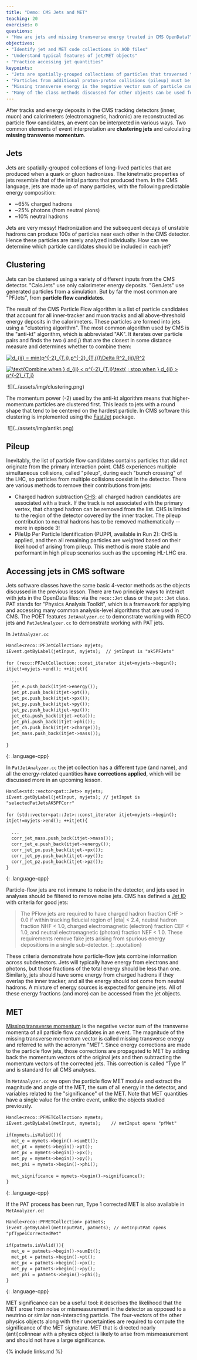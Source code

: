 ```yaml
---
title: "Demo: CMS Jets and MET"
teaching: 20
exercises: 0
questions:
- "How are jets and missing transverse energy treated in CMS OpenData?"
objectives:
- "Identify jet and MET code collections in AOD files"
- "Understand typical features of jet/MET objects"
- "Practice accessing jet quantities"
keypoints:
- "Jets are spatially-grouped collections of particles that traversed the CMS detector" 
- "Particles from additional proton-proton collisions (pileup) must be removed from jets"
- "Missing transverse energy is the negative vector sum of particle candidates"
- "Many of the class methods discussed for other objects can be used for jets"
---
```


After tracks and energy deposits in the CMS tracking detectors (inner, muon) and calorimeters (electromagnetic, hadronic) are reconstructed as particle flow candidates, an event can be interpreted in various ways. Two common elements of event interpretation are **clustering jets** and calculating **missing transverse momentum**.

## Jets

Jets are spatially-grouped collections of long-lived particles that are produced when a quark or gluon hadronizes. The kinetmatic properties of
jets resemble that of the initial partons that produced them. In the CMS language, jets are made up of many particles, with the
following predictable energy composition:

*   ~65% charged hadrons
*   ~25% photons (from neutral pions)
*   ~10% neutral hadrons

Jets are very messy! Hadronization and the subsequent decays of unstable hadrons can produce 100s of particles near each other in the CMS detector.
Hence these particles are rarely analyzed individually. How can we determine which particle candidates should be included in each jet?

## Clustering

Jets can be clustered using a variety of different inputs from the CMS detector. "CaloJets" use only calorimeter energy deposits. "GenJets" use generated
particles from a simulation. But by far the most common are "PFJets", from **particle flow candidates**.

The result of the CMS Particle Flow algorithm is a list of particle candidates that account for all inner-tracker and muon tracks and all above-threshold
energy deposits in the calorimeters. These particles are formed into jets using a "clustering algorithm". The most common algorithm used by CMS is the
"anti-kt" algorithm, which is abbreviated "AK". It iterates over particle pairs and finds the two (*i* and *j*) that are the closest in some distance
measure and determines whether to combine them:

<a href="https://www.codecogs.com/eqnedit.php?latex=d_{ij}&space;=&space;min(p^{-2}_{T,i},p^{-2}_{T,j})\Delta&space;R^2_{ij}/R^2" target="_blank"><img src="https://latex.codecogs.com/svg.latex?d_{ij}&space;=&space;min(p^{-2}_{T,i},p^{-2}_{T,j})\Delta&space;R^2_{ij}/R^2" title="d_{ij} = min(p^{-2}_{T,i},p^{-2}_{T,j})\Delta R^2_{ij}/R^2" /></a>

<a href="https://www.codecogs.com/eqnedit.php?latex=\text{Combine&space;when&space;}&space;d_{ij}&space;<&space;p^{-2}_{T,i}\text{&space;;&space;stop&space;when&space;}&space;d_{ij}&space;>&space;p^{-2}_{T,i}" target="_blank"><img src="https://latex.codecogs.com/svg.latex?\text{Combine&space;when&space;}&space;d_{ij}&space;<&space;p^{-2}_{T,i}\text{&space;;&space;stop&space;when&space;}&space;d_{ij}&space;>&space;p^{-2}_{T,i}" title="\text{Combine when } d_{ij} < p^{-2}_{T,i}\text{ ; stop when } d_{ij} > p^{-2}_{T,i}" /></a>

<img src="clustering.png" alt="" />
![](../assets/img/clustering.png)

The momentum power (-2) used by the anti-kt algorithm means that higher-momentum particles are clustered first. This leads to jets with a round shape that
tend to be centered on the hardest particle. In CMS software this clustering is implemented using the [FastJet](www.fastjet.fr) package. 

<img src="antikt.png" alt="" />
![](../assets/img/antikt.png)


## Pileup

Inevitably, the list of particle flow candidates contains particles that did not originate from the primary interaction point. CMS experiences multiple
simultaneous collisions, called "pileup", during each "bunch crossing" of the LHC, so particles from multiple collisions coexist in the detector.
There are various methods to remove their contributions from jets:

 * Charged hadron subtraction [CHS](http://cms-results.web.cern.ch/cms-results/public-results/preliminary-results/JME-14-001/index.html): all charged hadron candidates 
 are associated with a track. If the track is not associated with the primary vertex, that
 charged hadron can be removed from the list. CHS is limited to the region of the detector covered by the inner tracker. The pileup contribution to
 neutral hadrons has to be removed mathematically -- more in episode 3!
 * PileUp Per Particle Identification (PUPPI, available in Run 2): CHS is applied, and then all remaining particles are weighted based on their likelihood of arising from
 pileup. This method is more stable and performant in high pileup scenarios such as the upcoming HL-LHC era.

## Accessing jets in CMS software

Jets software classes have the same basic 4-vector methods as the objects discussed in the previous lesson. There are two principle ways to interact with jets in the OpenData files: via the `reco::Jet` class or the `pat::Jet` class. PAT stands for "Physics Analysis Toolkit", which is a framework for applying and accessing many common analysis-level algorithms that are used in CMS. The POET features `JetAnalyzer.cc` to demonstrate working with RECO jets and `PatJetAnalyzer.cc` to demonstrate working with PAT jets. 

In `JetAnalyzer.cc` 
~~~
Handle<reco::PFJetCollection> myjets;
iEvent.getByLabel(jetInput, myjets);  // jetInput is "ak5PFJets"

for (reco::PFJetCollection::const_iterator itjet=myjets->begin(); itjet!=myjets->end(); ++itjet){

  ...
  jet_e.push_back(itjet->energy());
  jet_pt.push_back(itjet->pt());
  jet_px.push_back(itjet->px());
  jet_py.push_back(itjet->py());
  jet_pz.push_back(itjet->pz());
  jet_eta.push_back(itjet->eta());
  jet_phi.push_back(itjet->phi());
  jet_ch.push_back(itjet->charge());
  jet_mass.push_back(itjet->mass());

}
~~~
{: .language-cpp}

In `PatJetAnalyzer.cc` the jet collection has a different type (and name), and all the energy-related quantities **have corrections applied**, which will be discussed more in an upcoming lesson.
~~~
Handle<std::vector<pat::Jet>> myjets;
iEvent.getByLabel(jetInput, myjets); // jetInput is "selectedPatJetsAK5PFCorr"

for (std::vector<pat::Jet>::const_iterator itjet=myjets->begin(); itjet!=myjets->end(); ++itjet){

  ...
  corr_jet_mass.push_back(itjet->mass());
  corr_jet_e.push_back(itjet->energy());
  corr_jet_px.push_back(itjet->px());
  corr_jet_py.push_back(itjet->py());
  corr_jet_pz.push_back(itjet->pz());
}
~~~
{: .language-cpp}

Particle-flow jets are not immune to noise in the detector, and jets used in analyses should be filtered to remove noise jets. 
CMS has defined a [Jet ID](http://cdsweb.cern.ch/record/1279362) with criteria for good jets: 

>The PFlow jets are required to have charged hadron fraction CHF > 0.0 if within tracking fiducial region of |eta| < 2.4, neutral hadron fraction NHF < 1.0, charged electromagnetic 
>(electron) fraction CEF < 1.0, and neutral electromagnetic (photon) fraction NEF < 1.0. These requirements remove fake jets arising from spurious energy depositions in a single 
>sub-detector. 
{: .quotation}

These criteria demonstrate how particle-flow jets combine information across subdetectors. Jets will typically have energy from electrons and photons, but those fractions of the total
energy should be less than one. Similarly, jets should have some energy from charged hadrons if they overlap the inner tracker, and all the energy should not come from neutral hadrons. 
A mixture of energy sources is expected for genuine jets. All of these energy fractions (and more) can be accessed from the jet objects. 



## MET

[Missing transverse momentum](https://cds.cern.ch/record/1543527) is the negative vector sum of the transverse momenta of all particle flow candidates in an event. 
The magnitude of the missing transverse momentum vector is called missing transverse energy and referred to with the acronym "MET". 
Since energy corrections are made to the particle flow jets, those corrections are propagated to MET by adding back the momentum vectors of the
original jets and then subtracting the momentum vectors of the corrected jets. This correction is called "Type 1" and is standard for all CMS analyses.

In `MetAnalyzer.cc` we open the particle flow MET module and extract the magnitude and angle of the MET, the sum of all energy
in the detector, and variables related to the "significance" of the MET. Note that MET quantities have a single value for the 
entire event, unlike the objects studied previously. 

~~~
Handle<reco::PFMETCollection> mymets;
iEvent.getByLabel(metInput, mymets);	// metInput opens "pfMet"

if(mymets.isValid()){
  met_e = mymets->begin()->sumEt();
  met_pt = mymets->begin()->pt();
  met_px = mymets->begin()->px();
  met_py = mymets->begin()->py();
  met_phi = mymets->begin()->phi();
  
  met_significance = mymets->begin()->significance();
}
~~~
{: .language-cpp}

If the PAT process has been run, Type 1 corrected MET is also available in `MetAnalyzer.cc`:
~~~
Handle<reco::PFMETCollection> patmets;
iEvent.getByLabel(metInputPat, patmets); // metInputPat opens "pfType1CorrectedMet"

if(patmets.isValid()){
  met_e = patmets->begin()->sumEt();
  met_pt = patmets->begin()->pt();
  met_px = patmets->begin()->px();
  met_py = patmets->begin()->py();
  met_phi = patmets->begin()->phi();
}
~~~
{: .language-cpp}

MET significance can be a useful tool: it describes the likelihood that the MET arose from noise or mismeasurement in the detector
as opposed to a neutrino or similar non-interacting particle. The four-vectors of the other physics objects along with their 
uncertainties are required to compute the significance of the MET signature. MET that is directed nearly (anti)colinnear with 
a physics object is likely to arise from mismeasurement and should not have a large significance. 


{% include links.md %}


